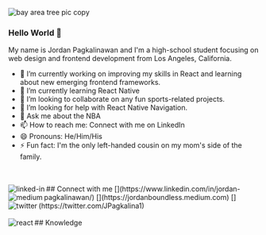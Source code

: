 ![bay area tree pic copy](https://user-images.githubusercontent.com/39219944/123734061-7ca3eb00-d851-11eb-80a3-8f3f2f9aefc1.jpg)
### Hello World 👋
My name is Jordan Pagkalinawan and I'm a high-school student focusing on web design and frontend development from Los Angeles, California.
<br>
- 🔭 I’m currently working on improving my skills in React and learning about new emerging frontend frameworks.
- 🌱 I’m currently learning React Native
- 👯 I’m looking to collaborate on any fun sports-related projects.
- 🤔 I’m looking for help with React Native Navigation.
- 💬 Ask me about the NBA
- 📫 How to reach me: Connect with me on LinkedIn
- 😄 Pronouns: He/Him/His
- ⚡ Fun fact: I'm the only left-handed cousin on my mom's side of the family.
<br>
<br>
## Connect with me
[<img align="left" alt="linked-in" src="https://img.shields.io/badge/linkedin-%230077B5.svg?&style=for-the-badge&logo=linkedin&logoColor=white" />](https://www.linkedin.com/in/jordan-pagkalinawan/)
[<img align="left" alt="medium" src="https://img.shields.io/badge/medium-%2312100E.svg?&style=for-the-badge&logo=medium&logoColor=white" />](https://jordanboundless.medium.com)
[<img align="left" alt="twitter" src="https://img.shields.io/badge/twitter-%231DA1F2.svg?&style=for-the-badge&logo=twitter&logoColor=white" />](https://twitter.com/JPagkalina1)
<br>
<br>
## Knowledge
<img align="left" alt="react" src="https://img.shields.io/badge/react%20-%2320232a.svg?&style=for-the-badge&logo=react&logoColor=%2361DAFB" />
<br>
<br>

